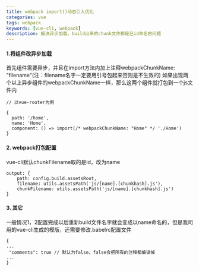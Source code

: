 ```yaml
---
title: webpack import()动态引入优化
categories: vue
tags: webpack
keywords: [vue-cli, webpack]
description: 解决异步加载，build出来的chunk文件都是已id命名的问题
---
```


#### 1.将组件改异步加载
首先组件需要异步，并且在import方法内加上注释webpackChunkName: "filename"(注：filename名字一定要用引号包起来否则是不生效的) 如果出现两个以上异步组件的webpackChunkName一样，那么这两个组件就打包到一个js文件内

```
// 以vue-router为例

{
  path: '/home',
  name: 'Home',
  component: () => import(/* webpackChunkName: "Home" */ './Home')
}
```

#### 2. webpack打包配置
vue-cli默认chunkFilename取的是id，改为name

```
output: {
    path: config.build.assetsRoot,
    filename: utils.assetsPath('js/[name].[chunkhash].js'),
    chunkFilename: utils.assetsPath('js/[name].[chunkhash].js')
}
```

#### 3. 其它
一般情况1，2配置完成以后重新build文件名字就会变成以name命名的，但是我司用的vue-cli生成的模版，还需要修改.babelrc配置文件

```
{
...
 "comments": true // 默认为false，false会把所有的注释都编译掉
...
}
```